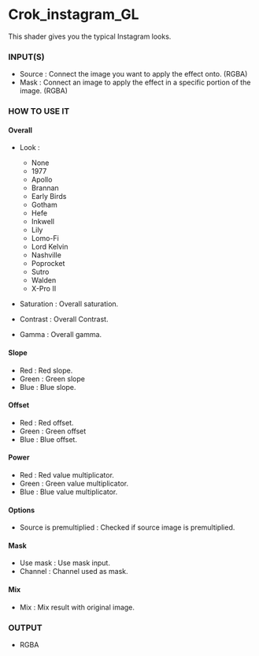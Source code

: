 # Crok_instagram_GL

This shader gives you the typical Instagram looks.

### INPUT(S)
* Source : Connect the image you want to apply the effect onto. (RGBA)
* Mask : Connect an image to apply the effect in a specific portion of the image. (RGBA)

### HOW TO USE IT

#### Overall

* Look :
  - None
  - 1977
  - Apollo
  - Brannan
  - Early Birds
  - Gotham
  - Hefe
  - Inkwell
  - Lily
  - Lomo-Fi
  - Lord Kelvin
  - Nashville
  - Poprocket
  - Sutro
  - Walden
  - X-Pro II

* Saturation : Overall saturation.
* Contrast : Overall Contrast.
* Gamma : Overall gamma.

#### Slope

* Red : Red slope.
* Green : Green slope
* Blue : Blue slope.

#### Offset

* Red : Red offset.
* Green : Green offset
* Blue : Blue offset.

#### Power

* Red : Red value multiplicator.
* Green : Green value multiplicator.
* Blue : Blue value multiplicator.

#### Options

* Source is premultiplied : Checked if source image is premultiplied.

#### Mask

* Use mask : Use mask input.
* Channel : Channel used as mask.

#### Mix

* Mix : Mix result with original image.

### OUTPUT
* RGBA